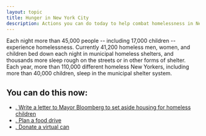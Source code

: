 ```yaml
---
layout: topic
title: Hunger in New York City
description: Actions you can do today to help combat homelessness in New York City
---
```


 Each night more than 45,000 people -- including 17,000 children -- experience homelessness. Currently 41,200 homeless men, women, and children bed down each night in municipal homeless shelters, and thousands more sleep rough on the streets or in other forms of shelter. Each year, more than 110,000 different homeless New Yorkers, including more than 40,000 children, sleep in the municipal shelter system.

## You can do this now:

* [_._ Write a letter to Mayor Bloomberg to set aside housing for homeless children](http://www.coalitionforthehomeless.org/page/speakout/one-in-three-solution?js=false)
* [_._ Plan a food drive](http://www.cityharvest.org/donate-food/donation-drives)
* [_._ Donate a virtual can](https://www.nyccah.org/civicrm/contribute/transact?reset=1&id=7)
